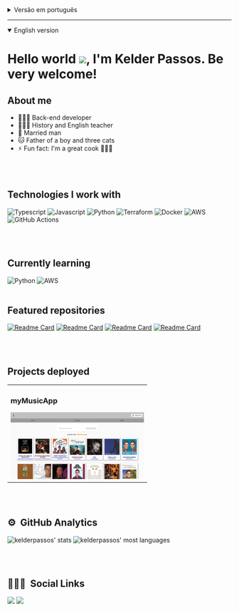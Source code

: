 <details>
  <summary>Versão em português</summary>
  
  # Olá Mundo <img src="https://cdn.jsdelivr.net/gh/Readme-Workflows/Readme-Icons@main/icons/gifs/wave.gif" />, eu sou Kelder Passos. Sejam muito bem vindos!

  ## Sobre mim
  - 👨🏻‍💻 Analista de Cibersegurança
  - 👨🏻‍🏫 Professor de História e Inglês
  - 💍 Homem casado
  - 🐱 Pai de um menino e três gatos
  - ⚡ Curiosidade: Sou um ótimo cozinheiro  👨🏻‍🍳
  
  <br></br>
  
  ## Tecnologias com que trabalho:
  ![Typescript](https://img.shields.io/badge/TypeScript-007ACC?style=for-the-badge&logo=typescript&logoColor=white)
  ![Javascript](https://img.shields.io/badge/JavaScript-323330?style=for-the-badge&logo=javascript&logoColor=F7DF1E)
  ![Python](https://img.shields.io/badge/Python-FFD43B?style=for-the-badge&logo=python&logoColor=blue)
  ![Terraform](https://img.shields.io/badge/Terraform-7B42BC?style=for-the-badge&logo=terraform&logoColor=white)
  ![Docker](https://img.shields.io/badge/Docker-2CA5E0?style=for-the-badge&logo=docker&logoColor=white)
  ![AWS](https://img.shields.io/badge/AWS-%23FF9900.svg?style=for-the-badge&logo=amazon-aws&logoColor=white)
  ![GitHub Actions](https://img.shields.io/badge/github%20actions-%232671E5.svg?style=for-the-badge&logo=githubactions&logoColor=white)

  <br></br>

  ## Estudando no momento:  
  ![Python](https://img.shields.io/badge/Python-FFD43B?style=for-the-badge&logo=python&logoColor=blue)
  <br></br>
  
  ## Projetos em destaque:

  [![Readme Card](https://github-readme-stats.vercel.app/api/pin/?username=kelderpassos&repo=global-logging-system&theme=codeSTACKr&border_color=ffffff)](https://github.com/kelderpassos/global-logging-system)
  [![Readme Card](https://github-readme-stats.vercel.app/api/pin/?username=kelderpassos&repo=vehicle-dealership&theme=codeSTACKr&border_color=ffffff)](https://github.com/kelderpassos/vehicle-dealership)
  [![Readme Card](https://github-readme-stats.vercel.app/api/pin/?username=kelderpassos&repo=soccer-championship-api&theme=codeSTACKr&border_color=ffffff)](https://github.com/kelderpassos/soccer-championship-api)
  [![Readme Card](https://github-readme-stats.vercel.app/api/pin/?username=kelderpassos&repo=myRecipe-app&theme=codeSTACKr&border_color=ffffff)](https://github.com/kelderpassos/myRecipe-app)

<br></br>

## Projetos implementados
<table>
  <td valign="top">
      <h3 align="left">myMusicApp</h3>
      <a href="https://my-music-app-mu.vercel.app/"><img width=300px height=150px src="https://github.com/kelderpassos/myMusicApp/blob/kelder-passos/src/images/Preview.png" alt="Project-preview" /></a>
  </td>
</table>


<br></br>
  
  ## ⚙️ &nbsp;Estatísticas do Github

  <p align="left">
  <img height="180em" src="https://github-readme-stats.vercel.app/api?username=kelderpassos&show_icons=true&theme=vision-friendly-dark" alt="kelderpassos' stats"/>
  <img height="180em" src="https://github-readme-stats.vercel.app/api/top-langs/?username=kelderpassos&layout=compact&theme=vision-friendly-dark" alt="kelderpassos' most languages"/>
  </p>
  
  <br></br>
  
  ## 👨🏽‍🦲 &nbsp;Contatos

<a href="https://www.linkedin.com/in/kelderpassos/" target="_blank"><img src="https://img.shields.io/badge/-kelderpassos-%230077B5?style=for-the-badge&logo=linkedin&logoColor=white" target="_blank"></a> 
<a href = "mailto:kelder.passos@gmail.com" >
    <img src="https://img.shields.io/badge/Gmail-D14836?style=for-the-badge&logo=gmail&logoColor=white" target="_blank" />
  </a>

</details>

---
<details open>
  <summary>English version</summary>


# Hello world <img src="https://cdn.jsdelivr.net/gh/Readme-Workflows/Readme-Icons@main/icons/gifs/wave.gif" />, I'm Kelder Passos. Be very welcome!

  
## About me
- 👨🏻‍💻 Back-end developer
- 👨🏻‍🏫 History and English teacher
- 💍 Married man
- 🐱 Father of a boy and three cats
- ⚡ Fun fact: I'm a great cook  👨🏻‍🍳

<br></br>

## Technologies I work with
![Typescript](https://img.shields.io/badge/TypeScript-007ACC?style=for-the-badge&logo=typescript&logoColor=white)
![Javascript](https://img.shields.io/badge/JavaScript-323330?style=for-the-badge&logo=javascript&logoColor=F7DF1E)
![Python](https://img.shields.io/badge/Python-FFD43B?style=for-the-badge&logo=python&logoColor=blue)
![Terraform](https://img.shields.io/badge/Terraform-7B42BC?style=for-the-badge&logo=terraform&logoColor=white)
![Docker](https://img.shields.io/badge/Docker-2CA5E0?style=for-the-badge&logo=docker&logoColor=white)
![AWS](https://img.shields.io/badge/AWS-%23FF9900.svg?style=for-the-badge&logo=amazon-aws&logoColor=white)
![GitHub Actions](https://img.shields.io/badge/github%20actions-%232671E5.svg?style=for-the-badge&logo=githubactions&logoColor=white)


<br></br>

## Currently learning
![Python](https://img.shields.io/badge/Python-FFD43B?style=for-the-badge&logo=python&logoColor=blue)
![AWS](https://img.shields.io/badge/aws_developer_associate-%3639F0.svg?style=for-the-badge&logo=amazon-aws&logoColor=white)
<br></br>

## Featured repositories

  [![Readme Card](https://github-readme-stats.vercel.app/api/pin/?username=kelderpassos&repo=global-logging-system&theme=codeSTACKr&border_color=ffffff)](https://github.com/kelderpassos/global-logging-system)
  [![Readme Card](https://github-readme-stats.vercel.app/api/pin/?username=kelderpassos&repo=vehicle-dealership&theme=codeSTACKr&border_color=ffffff)](https://github.com/kelderpassos/vehicle-dealership)
  [![Readme Card](https://github-readme-stats.vercel.app/api/pin/?username=kelderpassos&repo=soccer-championship-api&theme=codeSTACKr&border_color=ffffff)](https://github.com/kelderpassos/soccer-championship-api)
  [![Readme Card](https://github-readme-stats.vercel.app/api/pin/?username=kelderpassos&repo=myRecipe-app&theme=codeSTACKr&border_color=ffffff)](https://github.com/kelderpassos/myRecipe-app)

<br></br>

## Projects deployed
<table>
  <td valign="top">
      <h3 align="left">myMusicApp</h3>
      <a href="https://my-music-app-mu.vercel.app/"><img width=300px height=150px src="https://github.com/kelderpassos/myMusicApp/blob/kelder-passos/src/images/Preview.png" alt="Project-preview" /></a>
  </td>
</table>


<br></br>

## ⚙️ &nbsp;GitHub Analytics

<p align="left">
<img height="180em" src="https://github-readme-stats.vercel.app/api?username=kelderpassos&show_icons=true&theme=vision-friendly-dark" alt="kelderpassos' stats"/>
<img height="180em" src="https://github-readme-stats.vercel.app/api/top-langs/?username=kelderpassos&layout=compact&theme=vision-friendly-dark" alt="kelderpassos' most languages"/>
</p>

<br></br>

## 👨🏽‍🦲 &nbsp;Social Links

<a href="https://www.linkedin.com/in/kelderpassos/" target="_blank"><img src="https://img.shields.io/badge/-kelderpassos-%230077B5?style=for-the-badge&logo=linkedin&logoColor=white" target="_blank"></a> 
<a href = "mailto:kelder.passos@gmail.com" >
    <img src="https://img.shields.io/badge/Gmail-D14836?style=for-the-badge&logo=gmail&logoColor=white" target="_blank" />
  </a>

<!--
**kelderpassos/kelderpassos** is a ✨ _special_ ✨ repository because its `README.md` (this file) appears on your GitHub profile.

Here are some ideas to get you started:

- 🔭 I’m currently working on ...
- 🌱 I’m currently learning ...
- 👯 I’m looking to collaborate on ...
- 🤔 I’m looking for help with ...
- 💬 Ask me about ...
- 📫 How to reach me: ...
- 😄 Pronouns: ...
- ⚡ Fun fact: ...

- 🌱 I’m currently studying Full Stack Web Development at Trybe
<p align="left"> <img src="https://komarev.com/ghpvc/?username=kelderpassos&color=yellow" alt="Profile views" /> </p>

[![My Skills](https://skills.thijs.gg/icons?i=docker,mysql,typescript,nodejs)](https://skills.thijs.gg)
[![My Skills](https://skills.thijs.gg/icons?i=html,css,js,react,jest,vite,redux,tailwind)](https://skills.thijs.gg)



<table>
  
  <tr>
      <td valign="top">
      <h3 align="left">Sistem RH</h3>
      <p><a href="https://crud1-4d41d.web.app/">Project preview</a>, <a href="https://github.com/italoO13/System-RH">Repository</a></p>
      <p>CSS, HTML and JavaScript</p>
      <a href="https://crud1-4d41d.web.app/"><img width=400px height=150px src="./imgs/systemRH.png" alt="Project-preview" /></a>
    </td>
     <td valign="top">
      <h3 align="left">Suas Despesas</h3>
      <p><a href="https://glittering-syrniki-ae0340.netlify.app">Project preview</a>, <a href="https://github.com/italoO13/Suas-Despesas">Repository</a></p>
       <p>React, Redux, Jest and RTL</p>
      <a href="https://glittering-syrniki-ae0340.netlify.app"><img width=400px height=150px src="./imgs/trybeWallet.png" alt="Project-preview" /></a>
    </td>
    <td valign="top">
      <h3 align="left">TrybeTunes</h3>
      <p><a href="https://imaginative-frangollo-b70959.netlify.app">Project preview</a>, <a href="https://github.com/italoO13/trybeTunes">Repository</a></p>
      <p>React and React Router</p>
      <a href="https://imaginative-frangollo-b70959.netlify.app"><img width=400px height=150px src="./imgs/trybetunes.png" alt="Project-preview" /></a>
    </td>
  </tr>
  <tr>
     <td valign="top">
      <h3 align="left">Trivia Quiz</h3>
      <p><a href="https://project-trivia-quiz.netlify.app/">Project preview</a>, <a href="https://github.com/italoO13/trivia-quiz">Repository</a></p>
      <p>React, Firebase, Sass, Trabalho em Equipe, Redux</p>
      <a href="https://project-trivia-quiz.netlify.app/"><img width=400px height=150px src="./imgs/trivia.png" alt="Project-preview" /></a>
    </td>    
     <td valign="top">
      <h3 align="left">Pokedex com RTL</h3>
      <p><span>Project preview</span>, <a href="https://github.com/italoO13/RLT-com-pokemon">Repository</a></p>
      <p>React testing Library</p>
      <a href="https://github.com/italoO13/RLT-com-pokemon"><img width=400px height=150px src="./imgs/react-testing-library.png" alt="Project-preview" /></a>
    </td>
    <td valign="top">
      <h3 align="left">Filtro Planetas Starwars</h3>
      <p><a href="https://startwarsfilterplanets.netlify.app/">Project preview</a>,
      <a href="https://github.com/italoO13/PlanetasStarwars">Repository</a></p>
      <p>React, Styled Components</p>
      <a href="https://startwarsfilterplanets.netlify.app/"><img width=400px height=150px src="./imgs/reviewApplication.png" alt="Project-preview" /></a>
    </td>
    
  </tr>

  <tr>
    <td valign="top">
      <h3 align="left">Site Psicologia</h3>
      <p><a href="https://reverent-lovelace-b32230.netlify.app/">Project preview</a>, <a href="https://github.com/italoO13/site-psi">Repository</a></p>
      <p>CSS, HTML and JavaScript</p>
      <a href="https://reverent-lovelace-b32230.netlify.app"><img width=400px height=150px src="./imgs/sitePsi.png" alt="Project-preview" /></a>
    </td>
  </tr>
  
</table>

-->
